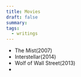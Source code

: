 ```yaml
---
title: Movies
draft: false
summary:
tags:
  - writings
---
```

 
 - The Mist(2007)
 - Interstellar(2014)
 - Wolf of Wall Street(2013)
 - 
 